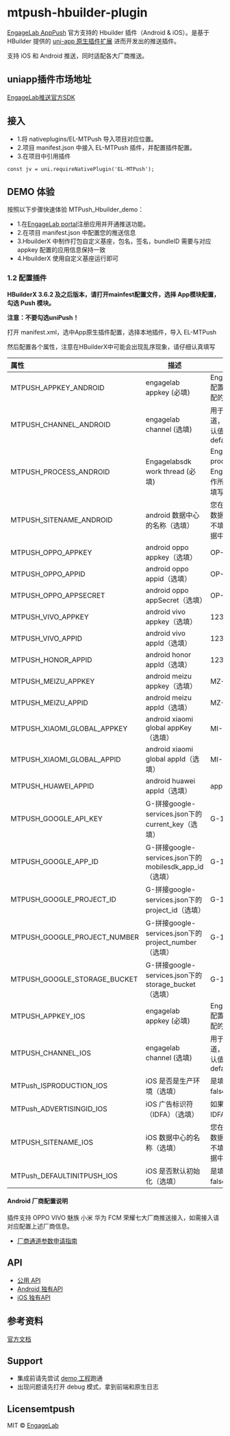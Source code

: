 # mtpush-hbuilder-plugin

[EngageLab AppPush](https://www.engagelab.com/) 官方支持的 Hbuilder 插件（Android & iOS）。是基于 HBuilder 提供的 [uni-app 原生插件扩展](https://nativesupport.dcloud.net.cn/NativePlugin/README) 进而开发出的推送插件。

支持 iOS 和 Android 推送，同时适配各大厂商推送。

## uniapp插件市场地址
[EngageLab推送官方SDK](https://ext.dcloud.net.cn/plugin?id=10093)

## 接入
- 1.将 nativeplugins/EL-MTPush 导入项目对应位置。
- 2.项目 manifest.json 中接入 EL-MTPush 插件，并配置插件配置。
- 3.在项目中引用插件
```
const jv = uni.requireNativePlugin('EL-MTPush');
```


## DEMO 体验
按照以下步骤快速体验 MTPush_Hbuilder_demo：
- 1.在[EngageLab portal](https://www.engagelab.com/console/app-push)注册应用并开通推送功能。
- 2.在项目 manifest.json 中配置您的推送信息
- 3.HbuilderX 中制作打包自定义基座，包名，签名，bundleID 需要与对应 appkey 配置的应用信息保持一致
- 4.HbuilderX 使用自定义基座运行即可

### 1.2 配置插件

**HBuilderX 3.6.2 及之后版本，请打开mainfest配置文件，选择 App模块配置，勾选 Push 模块。**

**注意：不要勾选uniPush！**

打开 manifest.xml，选中App原生插件配置，选择本地插件，导入 EL-MTPush

然后配置各个属性，注意在HBuilderX中可能会出现乱序现象，请仔细认真填写

| 属性               | 描述                                            | 示例                               |
| :----------------- | ----------------------------------------------- | ---------------------------------- |
| MTPUSH_APPKEY_ANDROID | engagelab appkey (必填) | EngageLab portal配置应用信息时分配的AppKey  |
| MTPUSH_CHANNEL_ANDROID | engagelab channel (选填) | 用于统计分发渠道，不需要可填默认值developer-default |
| MTPUSH_PROCESS_ANDROID | Engagelabsdk work thread (必填) | Engagelab process，Engagelabsdk工作所在的进程，请填写 :remote  |
|MTPUSH_SITENAME_ANDROID | android 数据中心的名称（选填）| 您在ipotal设置的数据中心的名称，不填默认新加坡数据中心 |
| MTPUSH_OPPO_APPKEY   | android oppo appkey（选填）                                  | OP-12345678 |
| MTPUSH_OPPO_APPID   | android oppo appid（选填）                                    | OP-12345678 |
| MTPUSH_OPPO_APPSECRET   | android oppo appSecret（选填）                            | OP-12345678 |
| MTPUSH_VIVO_APPKEY   | android vivo appkey（选填）                                  | 12345678 |
| MTPUSH_VIVO_APPID   | android vivo appId（选填）                                    | 12345678 |
| MTPUSH_HONOR_APPID   | android honor appId（选填）                                    | 12345678 |
| MTPUSH_MEIZU_APPKEY   | android meizu appkey（选填）                                | MZ-12345678 |
| MTPUSH_MEIZU_APPID   | android meizu appId（选填）                                  | MZ-12345678 |
| MTPUSH_XIAOMI_GLOBAL_APPKEY   | android xiaomi global appKey（选填）                | MI-12345678 |
| MTPUSH_XIAOMI_GLOBAL_APPID   | android xiaomi global appId（选填）                  | MI-12345678 |
| MTPUSH_HUAWEI_APPID   | android huawei appId（选填）                                | appid=12345678 |
| MTPUSH_GOOGLE_API_KEY  | G-拼接google-services.json下的current_key（选填）          | G-12345678 |
| MTPUSH_GOOGLE_APP_ID  | G-拼接google-services.json下的mobilesdk_app_id（选填）      | G-12345678 |
| MTPUSH_GOOGLE_PROJECT_ID  | G-拼接google-services.json下的project_id（选填）        | G-12345678 |
| MTPUSH_GOOGLE_PROJECT_NUMBER  | G-拼接google-services.json下的project_number（选填）| G-12345678 |
| MTPUSH_GOOGLE_STORAGE_BUCKET  | G-拼接google-services.json下的storage_bucket（选填）| G-12345678 |
|MTPUSH_APPKEY_IOS| engagelab appkey (必填)| EngageLab portal配置应用信息时分配的AppKey |
|MTPUSH_CHANNEL_IOS| engagelab channel (选填) |用于统计分发渠道，不需要可填默认值developer-default|
|MTPush_ISPRODUCTION_IOS|iOS 是否是生产环境（选填）|是填true,不是填false或者不填|
|MTPush_ADVERTISINGID_IOS|iOS 广告标识符（IDFA）（选填）| 如果不需要使用IDFA，可不填|
|MTPUSH_SITENAME_IOS| iOS 数据中心的名称（选填）| 您在ipotal设置的数据中心的名称，不填默认新加坡数据中心 |
|MTPush_DEFAULTINITPUSH_IOS| iOS 是否默认初始化（选填）|是填true，不是填false或者不填|


#### Android 厂商配置说明
插件支持 OPPO VIVO 魅族 小米 华为 FCM 荣耀七大厂商推送接入，如需接入请对应配置上述厂商信息。

- [厂商通道参数申请指南](https://jiguang-docs.yuque.com/staff-mg3p4r/vc4ysl/ca9ssa1c4izt4b5u?singleDoc#)

## API
- [公用 API](https://github.com/DevEngageLab/engagelab-uniapp-plugin/blob/main/doc/API.md)
- [Android 独有API](https://github.com/DevEngageLab/engagelab-uniapp-plugin/blob/main/doc/ANDROID.md)
- [iOS 独有API](https://github.com/DevEngageLab/engagelab-uniapp-plugin/blob/main/doc/IOS.md)

## 参考资料

[官方文档](https://www.engagelab.com/push)

## Support
- 集成前请先尝试 [demo 工程](https://github.com/DevEngageLab/engagelab-uniapp-plugin/tree/main/MTPush_Hbuilder_Demo)跑通
- 出现问题请先打开 debug 模式，拿到前端和原生日志

## Licensemtpush

MIT © [EngageLab](/license)
